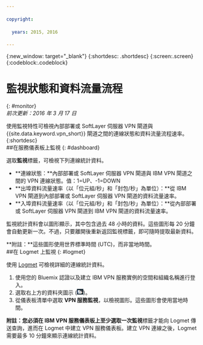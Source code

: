 ```yaml
---

copyright:

  years: 2015, 2016

---
```


{:new_window: target="_blank"}
{:shortdesc: .shortdesc}
{:screen:.screen}
{:codeblock:.codeblock}

# 監視狀態和資料流量流程
{: #monitor}  
*前次更新：2016 年 3 月 17 日*  

使用監視特性可檢視內部部署或 SoftLayer 伺服器 VPN 閘道與 {{site.data.keyword.vpn_short}} 閘道之間的連線狀態和資料流量流程速率。
{:shortdesc}  
##在服務儀表板上監視
{: #dashboard}

選取**監視**標籤，可檢視下列連線統計資料。

* **連線狀態：**內部部署或 SoftLayer 伺服器 VPN 閘道與 IBM VPN 閘道之間的 VPN 連線狀態。值：1=UP、-1=DOWN 
* **出埠資料流量速率（以「位元組/秒」和「封包/秒」為單位）：**從 IBM VPN 閘道到內部部署或 SoftLayer 伺服器 VPN 閘道的資料流量速率。  
* **入埠資料流量速率（以「位元組/秒」和「封包/秒」為單位）：**從內部部署或 SoftLayer 伺服器 VPN 閘道到 IBM VPN 閘道的資料流量速率。  

監視統計資料會以圖形顯示，其中包含過去 48 小時的資料。這些圖形每 20 分鐘會自動更新一次。不過，只要離開後重新返回監視標籤，即可隨時提取最新資料。

**附註：**這些圖形使用世界標準時間 (UTC)，而非當地時間。  
##在 Logmet 上監視
{: #logmet}

使用 [Logmet](https://logmet.{DomainName}) 可檢視詳細的連線統計資料。 

1. 使用您的 Bluemix 認證以及建立 IBM VPN 服務實例的空間和組織名稱進行登入。  
2. 選取右上方的資料夾圖示 (![](images/folder.png))。
3. 從儀表板清單中選取 **VPN 服務監視**，以檢視圖形。這些圖形會使用當地時間。  

**附註：**您必須在 IBM VPN 服務儀表板上至少選取一次**監視**標籤才能向 Logmet 傳送查詢，進而在 Logmet 中建立 VPN 服務儀表板。建立 VPN 連線之後，Logmet 需要最多 10 分鐘來顯示連線統計資料。


